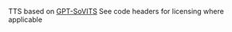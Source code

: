 TTS based on [GPT-SoVITS](https://github.com/RVC-Boss/GPT-SoVITS)
See code headers for licensing where applicable 
